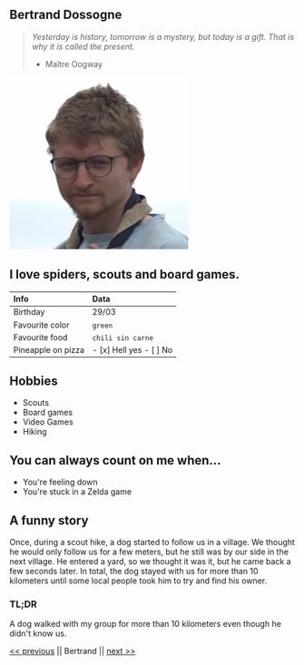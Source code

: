 ## Bertrand Dossogne

> *Yesterday is history, tomorrow is a mystery, but today is a gift. That is why it is called the present.*
> - Maître Oogway

![photo](portrait.png)

## I love spiders, scouts and board games.

|Info               |Data                       |
|:------------------|:--------------------------|
|Birthday           |29/03                      |
|Favourite color    |`green`                    |
|Favourite food     |`chili sin carne`          |
|Pineapple on pizza |- [x] Hell yes - [ ] No    |


## Hobbies

* Scouts
* Board games
* Video Games
* Hiking

## You can always count on me when…

* You're feeling down
* You're stuck in a Zelda game

## A funny story

Once, during a scout hike, a dog started to follow us in a village. We thought he would only follow us for a few meters, but he still was by our side in the next village. He entered a yard, so we thought it was it, but he came back a few seconds later. In total, the dog stayed with us for more than 10 kilometers until some local people took him to try and find his owner.

### TL;DR

A dog walked with my group for more than 10 kilometers even though he didn't know us.

[<< previous](https://github.com/bastlaf/markdown-challenge/blob/main/README.md) || Bertrand || [next >>]()
